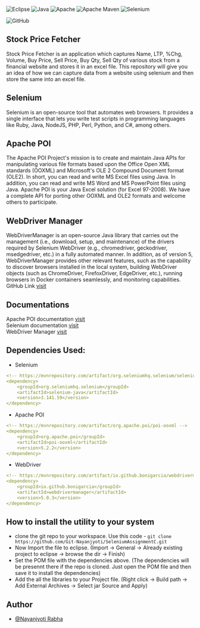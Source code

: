 
![Eclipse](https://img.shields.io/badge/Eclipse-FE7A16.svg?style=for-the-badge&logo=Eclipse&logoColor=white) 
![Java](https://img.shields.io/badge/java-%23ED8B00.svg?style=for-the-badge&logo=java&logoColor=white)
![Apache](https://img.shields.io/badge/apache-%23D42029.svg?style=for-the-badge&logo=apache&logoColor=white)
![Apache Maven](https://img.shields.io/badge/Apache%20Maven-C71A36?style=for-the-badge&logo=Apache%20Maven&logoColor=white)
![Selenium](https://img.shields.io/badge/-selenium-%43B02A?style=for-the-badge&logo=selenium&logoColor=white)

![GitHub](https://img.shields.io/badge/github-%23121011.svg?style=for-the-badge&logo=github&logoColor=white)

## Stock Price Fetcher
Stock Price Fetcher is an application which captures Name, LTP, %Chg, Volume, Buy Price, Sell Price, Buy Qty, Sell Qty of various stock from a financial website and stores it in an excel file.
This repository will give you an idea of how we can capture data from a website using selenium and then store the same into an excel file.

## Selenium
Selenium is an open-source tool that automates web browsers. It provides a single interface that lets you write test scripts in programming languages like Ruby, Java, NodeJS, PHP, Perl, Python, and C#, among others.

## Apache POI
The Apache POI Project's mission is to create and maintain Java APIs for manipulating various file formats based upon the Office Open XML standards (OOXML) and Microsoft's OLE 2 Compound Document format (OLE2). In short, you can read and write MS Excel files using Java. In addition, you can read and write MS Word and MS PowerPoint files using Java. Apache POI is your Java Excel solution (for Excel 97-2008). We have a complete API for porting other OOXML and OLE2 formats and welcome others to participate.

## WebDriver Manager
WebDriverManager is an open-source Java library that carries out the management (i.e., download, setup, and maintenance) of the drivers required by Selenium WebDriver (e.g., chromedriver, geckodriver, msedgedriver, etc.) in a fully automated manner. In addition, as of version 5, WebDriverManager provides other relevant features, such as the capability to discover browsers installed in the local system, building WebDriver objects (such as ChromeDriver, FirefoxDriver, EdgeDriver, etc.), running browsers in Docker containers seamlessly, and monitoring capabilities.
GitHub Link [visit](https://github.com/bonigarcia/webdrivermanager)

## Documentations
Apache POI documentation [visit](https://poi.apache.org/) <br>
Selenium documentation [visit](https://www.selenium.dev/documentation/) <br>
WebDriver Manager [visit](https://bonigarcia.dev/webdrivermanager/)



## Dependencies Used:
* Selenium 
```yaml
<!-- https://mvnrepository.com/artifact/org.seleniumhq.selenium/selenium-java -->
<dependency>
    <groupId>org.seleniumhq.selenium</groupId>
    <artifactId>selenium-java</artifactId>
    <version>3.141.59</version>
</dependency>

```

* Apache POI
```yaml
<!-- https://mvnrepository.com/artifact/org.apache.poi/poi-ooxml -->
<dependency>
    <groupId>org.apache.poi</groupId>
    <artifactId>poi-ooxml</artifactId>
    <version>5.2.2</version>
</dependency>

```

* WebDriver
```yaml
<!-- https://mvnrepository.com/artifact/io.github.bonigarcia/webdrivermanager -->
<dependency>
    <groupId>io.github.bonigarcia</groupId>
    <artifactId>webdrivermanager</artifactId>
    <version>5.0.3</version>
</dependency>

```


## How to install the utility to your system
* clone the git repo to your workspace. Use this code -
  ` git clone https://github.com/Git-Nayanjyoti/SeleniumAssignmentC.git `
* Now Import the file to eclipse. (Import -> General -> Already existing project to eclipse -> browse the dir -> Finish)
* Set the POM file with the dependencies above. (The dependencies will be presennt there if the repo is cloned. Just open the POM file and then save it to install the dependencies)
* Add the all the libraries to your Project file. (Right click -> Build path -> Add External Archives -> Select jar Source and Apply)




## Author
- [@Nayanjyoti Rabha](https://www.github.com/Git-Nayanjyoti)

